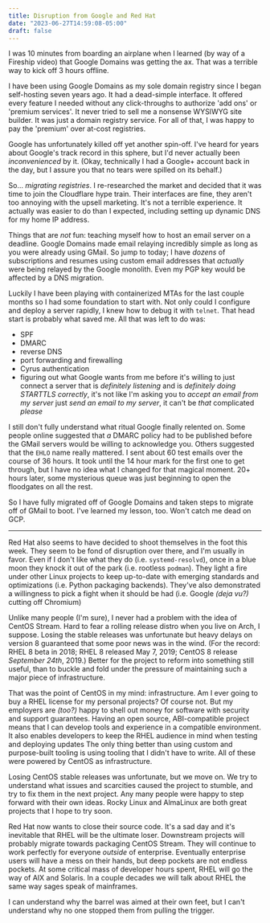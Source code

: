 ```yaml
---
title: Disruption from Google and Red Hat
date: "2023-06-27T14:59:08-05:00"
draft: false
---
```


I was 10 minutes from boarding an airplane when I learned
(by way of a Fireship video)
that Google Domains was getting the ax.
That was a terrible way to kick off 3 hours offline.

I have been using Google Domains as my sole domain registry since I began
self-hosting seven years ago.
It had a dead-simple interface.
It offered every feature I needed without any click-throughs to authorize
'add ons' or 'premium services'.
It never tried to sell me a nonsense WYSIWYG site builder.
It was just a domain registry service.
For all of that, I was happy to pay the 'premium' over at-cost registries.

Google has unfortunately killed off yet another spin-off.
I've heard for years about Google's track record in this sphere, but I'd never
actually been *inconvenienced* by it.
(Okay, technically I had a Google+ account back in the day, but I assure you
that no tears were spilled on its behalf.)

So... *migrating registries*.
I re-researched the market and decided that it was time to join the Cloudflare
hype train.
Their interfaces are fine, they aren't too annoying with the upsell marketing.
It's not a terrible experience.
It actually was easier to do than I expected, including setting up dynamic DNS
for my home IP address.

Things that are *not* fun:
teaching myself how to host an email server on a deadline.
Google Domains made email relaying incredibly simple as long as you were
already using GMail.
So jump to today;
I have *dozens* of subscriptions and resumes using custom email addresses
that *actually* were being relayed by the Google monolith.
Even my PGP key would be affected by a DNS migration.

Luckily I have been playing with containerized MTAs for the last couple months
so I had some foundation to start with.
Not only could I configure and deploy a server rapidly, I knew how to debug it
with `telnet`.
That head start is probably what saved me.
All that was left to do was:
 * SPF
 * DMARC
 * reverse DNS
 * port forwarding and firewalling
 * Cyrus authentication
 * figuring out what Google wants from me before it's willing to just connect
   a server that is *definitely listening* and is *definitely doing STARTTLS
   correctly*, it's not like I'm asking you to *accept an email from my server*
   just *send an email to my server*, it can't be *that* complicated *please*

I still don't fully understand what ritual Google finally relented on.
Some people online suggested that *a* DMARC policy had to be published before
the GMail servers would be willing to acknowledge you.
Others suggested that the `EHLO` name really mattered.
I sent about 60 test emails over the course of 36 hours.
It took until the 14 hour mark for the first one to get through,
but I have no idea what I changed for that magical moment.
20+ hours later, some mysterious queue was just beginning to open the
floodgates on all the rest.

So I have fully migrated off of Google Domains and taken steps to migrate off
of GMail to boot.
I've learned my lesson, too.
Won't catch me dead on GCP.

----

Red Hat also seems to have decided to shoot themselves in the foot this week.
They seem to be fond of disruption over there, and I'm usually in favor.
Even if I don't like what they do (i.e. `systemd-resolvd`),
once in a blue moon they knock it out of the park (i.e. rootless `podman`).
They light a fire under other Linux projects to keep up-to-date with
emerging standards and optimizations (i.e. Python packaging backends).
They've also demonstrated a willingness to pick a fight when it should be
had (i.e. Google *(deja vu?)* cutting off Chromium)

Unlike many people (I'm sure),
I never had a problem with the idea of CentOS Stream.
Hard to fear a rolling release distro when you live on Arch, I suppose.
Losing the stable releases was unfortunate but heavy delays on version 8
guaranteed that some poor news was in the wind.
(For the record: RHEL 8 beta in 2018; RHEL 8 released May 7, 2019; CentOS 8
release *September 24th*, 2019.)
Better for the project to reform into something still useful,
than to buckle and fold under the pressure of maintaining such a major
piece of infrastructure.

That was the point of CentOS in my mind: infrastructure.
Am I ever going to buy a RHEL license for my personal projects?
Of course not.
But my employers are *(too?)* happy to shell out money for software with
security and support guarantees.
Having an open source, ABI-compatible project means that I can develop
tools and experience in a compatible environment.
It also enables developers to keep the RHEL audience in mind when testing
and deploying updates
The only thing better than using custom and purpose-built tooling
is using tooling that I didn't have to write.
All of these were powered by CentOS as infrastructure.

Losing CentOS stable releases was unfortunate, but we move on.
We try to understand what issues and scarcities caused the project to stumble,
and try to fix them in the next project.
Any many people were happy to step forward with their own ideas.
Rocky Linux and AlmaLinux are both great projects that I hope to try soon.

Red Hat now wants to close their source code.
It's a sad day and it's inevitable that RHEL will be the ultimate loser.
Downstream projects will probably migrate towards packaging CentOS Stream.
They will continue to work perfectly for everyone *outside* of enterprise.
Eventually enterprise users will have a mess on their hands,
but deep pockets are not endless pockets.
At some critical mass of developer hours spent,
RHEL will go the way of AIX and Solaris.
In a couple decades we will talk about RHEL the same way sages speak of
mainframes.

I can understand why the barrel was aimed at their own feet,
but I can't understand why no one stopped them from pulling the trigger.

